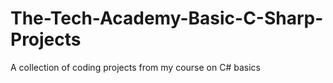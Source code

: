 # The-Tech-Academy-Basic-C-Sharp-Projects
A collection of coding projects from my course on C# basics
